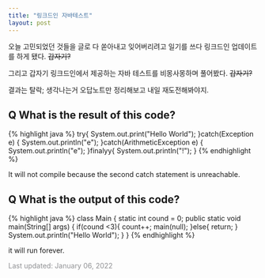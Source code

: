 ```yaml
---
title: "링크드인 자바테스트"
layout: post
---
```


오늘 고민되었던 것들을 글로 다 쏟아내고 잊어버리려고 일기를 쓰다 링크드인 업데이트를 하게 됐다. ~~갑자기?~~ 

그리고 갑자기 링크드인에서 제공하는 자바 테스트를 비몽사몽하며 풀어봤다. ~~갑자기?~~ 

결과는 탈락; 생각나는거 오답노트만 정리해보고 내일 재도전해봐야지.

## Q What is the result of this code?

{% highlight java %}
try{
  System.out.print("Hello World");
}catch(Exception e) {
  System.out.println("e");
}catch(ArithmeticException e) {
 System.out.println("e");
}finalyy{
 System.out.println("!");
}
{% endhighlight %}

It will not compile because the second catch statement is unreachable.

## Q What is the output of this code?

{% highlight java %}
class Main {
  static int cound = 0;
  public static void main(String[] args)  {
if(cound <3){
count++;
main(null);
}else{
  return;
   }
   System.out.println("Hello World");
  }
}
{% endhighlight %}

it will run forever.



<font color='#909194'>Last updated: January 06, 2022</font>